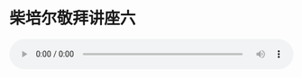 # 柴培尔敬拜讲座六

<audio style="width: 100%;" preload="false" controls controlslist="nodownload"><source src="//file.simai.life/audio/mp3/old/12324.mp3" type="audio/mpeg">Your browser does not support the audio element.</audio>


